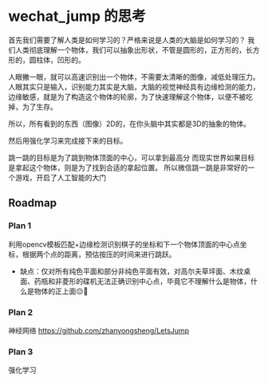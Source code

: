 # wechat_jump 的思考
首先我们需要了解人类是如何学习的？严格来说是人类的大脑是如何学习的？
我们人类彻底理解一个物体，我们可以抽象出形状，不管是圆形的，正方形的，长方形的，圆柱体，凹形的。

人眼撇一眼，就可以高速识别出一个物体，不需要太清晰的图像，减低处理压力。
人眼其实只是输入，识别能力其实是大脑，大脑的视觉神经具有边缘检测的能力，边缘敏感，就是为了构造这个物体的轮廓，为了快速理解这个物体，以便不被吃掉，为了生存。

所以，所有看到的东西（图像）2D的，在你头脑中其实都是3D的抽象的物体。


然后用强化学习来完成接下来的目标。

跳一跳的目标是为了跳到物体顶面的中心，可以拿到最高分
而现实世界如果目标是拿起这个物体，则是为了找到合适的拿起位置。
所以微信跳一跳是非常好的一个游戏，开启了人工智能的大门



## Roadmap
### Plan 1
利用opencv模板匹配+边缘检测识别棋子的坐标和下一个物体顶面的中心点坐标，根据两个点的距离，预估按压的时间来进行跳跃。
 * 缺点：仅对所有纯色平面和部分非纯色平面有效，对高尔夫草坪面、木纹桌面、药瓶和非菱形的碟机无法正确识别中心点，毕竟它不理解什么是物体，什么是物体的正上面😔💭

### Plan 2
神经网络
https://github.com/zhanyongsheng/LetsJump

### Plan 3
强化学习
